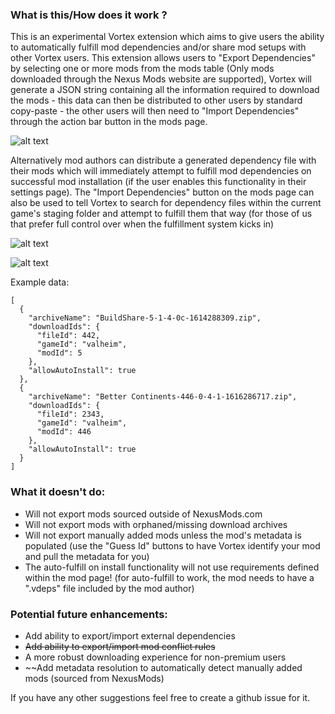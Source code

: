 
### What is this/How does it work ?

This is an experimental Vortex extension which aims to give users the ability to automatically fulfill mod dependencies and/or share mod setups with other Vortex users. This extension allows users to "Export Dependencies" by selecting one or more mods from the mods table (Only mods downloaded through the Nexus Mods website are supported), Vortex will generate a JSON string containing all the information required to download the mods - this data can then be distributed to other users by standard copy-paste - the other users will then need to "Import Dependencies" through the action bar button in the mods page.

![alt text](https://staticdelivery.nexusmods.com/mods/2295/images/225/225-1617393804-228745939.gif "Importing from clipboard")

Alternatively mod authors can distribute a generated dependency file with their mods which will immediately attempt to fulfill mod dependencies on successful mod installation (if the user enables this functionality in their settings page). The "Import Dependencies" button on the mods page can also be used to tell Vortex to search for dependency files within the current game's staging folder and attempt to fulfill them that way (for those of us that prefer full control over when the fulfillment system kicks in)

![alt text](https://staticdelivery.nexusmods.com/mods/2295/images/225/225-1617393804-432707287.gif "Importing from clipboard")

![alt text](https://staticdelivery.nexusmods.com/mods/2295/images/225/225-1622985876-865714052.gif "Importing from subscription")

Example data:
```
[
  {
    "archiveName": "BuildShare-5-1-4-0c-1614288309.zip",
    "downloadIds": {
      "fileId": 442,
      "gameId": "valheim",
      "modId": 5
    },
    "allowAutoInstall": true
  },
  {
    "archiveName": "Better Continents-446-0-4-1-1616286717.zip",
    "downloadIds": {
      "fileId": 2343,
      "gameId": "valheim",
      "modId": 446
    },
    "allowAutoInstall": true
  }
]
```

### What it doesn't do:

- Will not export mods sourced outside of NexusMods.com
- Will not export mods with orphaned/missing download archives
- Will not export manually added mods unless the mod's metadata is populated (use the "Guess Id" buttons to have Vortex identify your mod and pull the metadata for you)
- The auto-fulfill on install functionality will not use requirements defined within the mod page! (for auto-fulfill to work, the mod needs to have a ".vdeps" file included by the mod author)

### Potential future enhancements:

- Add ability to export/import external dependencies
- ~~Add ability to export/import mod conflict rules~~
- A more robust downloading experience for non-premium users
- ~~Add metadata resolution to automatically detect manually added mods (sourced from NexusMods)

If you have any other suggestions feel free to create a github issue for it.
